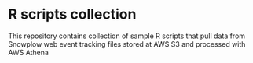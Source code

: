 # R scripts collection
This repository contains collection of sample R scripts that pull data from Snowplow web event tracking files stored at AWS S3 and processed with AWS Athena


